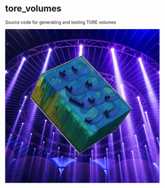 # tore_volumes

Source code for generating and testing TORE volumes

![Missing Image](https://github.com/bald6354/tore_volumes/blob/main/pics/pos_shapes_vol3_cropped_scaled-removebg-preview.jpg "TORE Volume")
